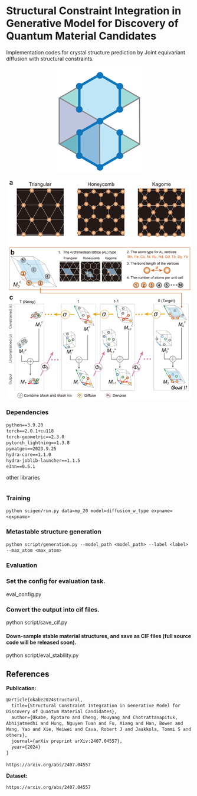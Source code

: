 # Structural Constraint Integration in Generative Model for Discovery of Quantum Material Candidates

Implementation codes for crystal structure prediction by Joint equivariant diffusion with structural constraints.  

<p align="center">
  <img src="assets/scigen_logo.png" width="250">
</p>

<p align="center">
  <img src="assets/figure1.png" width="500">
</p>

### Dependencies

```
python==3.9.20   
torch==2.0.1+cu118   
torch-geometric==2.3.0   
pytorch_lightning==1.3.8   
pymatgen==2023.9.25   
hydra-core==1.1.0
hydra-joblib-launcher==1.1.5
e3nn==0.5.1
```

other libraries    
```

```


### Training

```
python scigen/run.py data=mp_20 model=diffusion_w_type expname=<expname>   
```



### Metastable structure generation

```
python script/generation.py --model_path <model_path> --label <label> --max_atom <max_atom>   
```


### Evaluation


### Set the config for evaluation task.    
eval_config.py 

### Convert the output into cif files.    
python script/save_cif.py 

#### Down-sample stable material structures, and save as CIF files (full source code will be released soon). 
python script/eval_stability.py    



## References
**Publication:**    
```     
@article{okabe2024structural,
  title={Structural Constraint Integration in Generative Model for Discovery of Quantum Material Candidates},
  author={Okabe, Ryotaro and Cheng, Mouyang and Chotrattanapituk, Abhijatmedhi and Hung, Nguyen Tuan and Fu, Xiang and Han, Bowen and Wang, Yao and Xie, Weiwei and Cava, Robert J and Jaakkola, Tommi S and others},
  journal={arXiv preprint arXiv:2407.04557},
  year={2024}
}    

https://arxiv.org/abs/2407.04557    
```     

**Dataset:**    

```     
https://arxiv.org/abs/2407.04557   
```     



